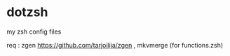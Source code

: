 # dotzsh

my zsh config files

req : zgen https://github.com/tarjoilija/zgen , mkvmerge (for functions.zsh)

